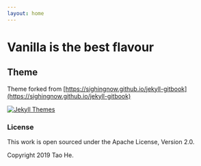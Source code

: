 ```yaml
---
layout: home
---
```


# Vanilla is the best flavour



## Theme

Theme forked from [https://sighingnow.github.io/jekyll-gitbook](https://sighingnow.github.io/jekyll-gitbook)

[![Jekyll Themes](https://img.shields.io/badge/featured%20on-JekyllThemes-red.svg)](https://jekyll-themes.com/jekyll-gitbook/)


### License

This work is open sourced under the Apache License, Version 2.0.

Copyright 2019 Tao He.
